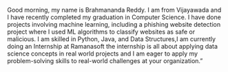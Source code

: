 Good morning, my name is Brahmananda Reddy. I am from Vijayawada and I have recently completed my graduation in Computer Science. I have done projects involving machine learning, including a phishing website detection project where I used ML algorithms to classify websites as safe or malicious. I am skilled in Python, Java, and Data Structures,I am currently doing an Internship at Ramanasoft the internship is all about  applying data science concepts in real world projects and I am eager to apply my problem-solving skills to real-world challenges at your organization.”


